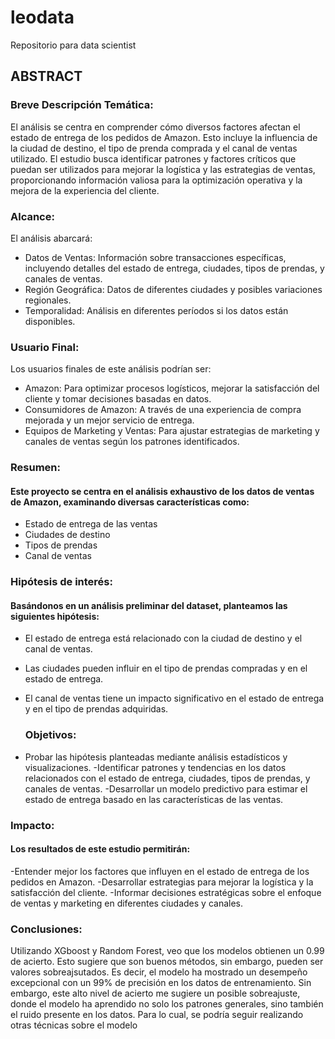 # leodata
Repositorio para data scientist

## ABSTRACT


### Breve Descripción Temática:
El análisis se centra en comprender cómo diversos factores afectan el estado de entrega de los pedidos de Amazon. Esto incluye la influencia de la ciudad de destino, el tipo de prenda comprada y el canal de ventas utilizado. El estudio busca identificar patrones y factores críticos que puedan ser utilizados para mejorar la logística y las estrategias de ventas, proporcionando información valiosa para la optimización operativa y la mejora de la experiencia del cliente.

### Alcance:

El análisis abarcará:
- Datos de Ventas: Información sobre transacciones específicas, incluyendo detalles del estado de entrega, ciudades, tipos de prendas, y canales de ventas.
- Región Geográfica: Datos de diferentes ciudades y posibles variaciones regionales.
- Temporalidad: Análisis en diferentes períodos si los datos están disponibles.

### Usuario Final:
Los usuarios finales de este análisis podrían ser:
- Amazon: Para optimizar procesos logísticos, mejorar la satisfacción del cliente y tomar decisiones basadas en datos.
- Consumidores de Amazon: A través de una experiencia de compra mejorada y un mejor servicio de entrega.
- Equipos de Marketing y Ventas: Para ajustar estrategias de marketing y canales de ventas según los patrones identificados.

### Resumen:
#### Este proyecto se centra en el análisis exhaustivo de los datos de ventas de Amazon, examinando diversas características como:
- Estado de entrega de las ventas
- Ciudades de destino
- Tipos de prendas
- Canal de ventas

 ###  Hipótesis de interés:
#### Basándonos en un análisis preliminar del dataset, planteamos las siguientes hipótesis:
- El estado de entrega está relacionado con la ciudad de destino y el canal de ventas.
- Las ciudades pueden influir en el tipo de prendas compradas y en el estado de entrega.
- El canal de ventas tiene un impacto significativo en el estado de entrega y en el tipo de prendas adquiridas.
  
  ### Objetivos:
- Probar las hipótesis planteadas mediante análisis estadísticos y visualizaciones.
-Identificar patrones y tendencias en los datos relacionados con el estado de entrega, ciudades, tipos de prendas, y canales de ventas.
-Desarrollar un modelo predictivo para estimar el estado de entrega basado en las características de las ventas.

### Impacto:
#### Los resultados de este estudio permitirán:
-Entender mejor los factores que influyen en el estado de entrega de los pedidos en Amazon.
-Desarrollar estrategias para mejorar la logística y la satisfacción del cliente.
-Informar decisiones estratégicas sobre el enfoque de ventas y marketing en diferentes ciudades y canales.

### Conclusiones:
Utilizando XGboost y Random Forest, veo que los modelos obtienen un 0.99 de acierto. Esto sugiere que son buenos métodos, sin embargo, pueden ser valores sobreajsutados. Es decir, el modelo ha mostrado un desempeño excepcional con un 99% de precisión en los datos de entrenamiento. Sin embargo, este alto nivel de acierto me sugiere un posible sobreajuste, donde el modelo ha aprendido no solo los patrones generales, sino también el ruido presente en los datos. Para lo cual, se podría seguir realizando otras técnicas sobre el modelo
